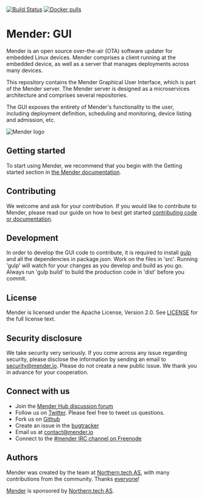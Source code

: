 [![Build Status](https://travis-ci.org/mendersoftware/gui.svg?branch=master)](https://travis-ci.org/mendersoftware/gui)
[![Docker pulls](https://img.shields.io/docker/pulls/mendersoftware/gui.svg?maxAge=3600)](https://hub.docker.com/r/mendersoftware/deployments/)


Mender: GUI
==============================================

Mender is an open source over-the-air (OTA) software updater for embedded Linux
devices. Mender comprises a client running at the embedded device, as well as
a server that manages deployments across many devices.

This repository contains the Mender Graphical User Interface, which is part of the
Mender server. The Mender server is designed as a microservices architecture
and comprises several repositories.

The GUI exposes the entirety of Mender's functionality to the user, including
deployment definition, scheduling and monitoring, device listing and admission, etc.


![Mender logo](https://vgy.me/0tXIM6.png)


## Getting started

To start using Mender, we recommend that you begin with the Getting started
section in [the Mender documentation](https://docs.mender.io/).

## Contributing

We welcome and ask for your contribution. If you would like to contribute to Mender, please read our guide on how to best get started [contributing code or
documentation](https://github.com/mendersoftware/mender/blob/master/CONTRIBUTING.md).

## Development

In order to develop the GUI code to contribute, it is required to 
install [gulp](https://github.com/gulpjs/gulp) and all the dependencies in 
package.json. Work on the files in 'src'. Running 'gulp' will watch for your 
changes as you develop and build as you go. Always run 'gulp build' to build 
the production code in 'dist' before you commit.

## License

Mender is licensed under the Apache License, Version 2.0. See
[LICENSE](https://github.com/mendersoftware/gui/blob/master/LICENSE) for the
full license text.

## Security disclosure

We take security very seriously. If you come across any issue regarding
security, please disclose the information by sending an email to
[security@mender.io](security@mender.io). Please do not create a new public
issue. We thank you in advance for your cooperation.

## Connect with us

* Join the [Mender Hub discussion forum](https://hub.mender.io)
* Follow us on [Twitter](https://twitter.com/mender_io). Please
  feel free to tweet us questions.
* Fork us on [Github](https://github.com/mendersoftware)
* Create an issue in the [bugtracker](https://tracker.mender.io/projects/MEN)
* Email us at [contact@mender.io](mailto:contact@mender.io)
* Connect to the [#mender IRC channel on Freenode](http://webchat.freenode.net/?channels=mender)

## Authors

Mender was created by the team at [Northern.tech AS](https://northern.tech), with many contributions from
the community. Thanks [everyone](https://github.com/mendersoftware/mender/graphs/contributors)!

[Mender](https://mender.io) is sponsored by [Northern.tech AS](https://northern.tech).